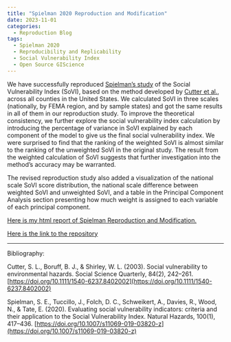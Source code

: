 ```yaml
---
title: "Spielman 2020 Reproduction and Modification"
date: 2023-11-01
categories:
  - Reproduction Blog
tags:
  - Spielman 2020
  - Reproducibility and Replicability
  - Social Vulnerability Index
  - Open Source GIScience
---
```



We have successfully reproduced [Spielman’s study](https://doi.org/10.1007/s11069-019-03820-z) of the Social Vulnerability Index (SoVI), based on the method developed by [Cutter et al.](https://doi.org/10.1111/1540-6237.8402002), across all counties in the United States. We calculated SoVI in three scales (nationally, by FEMA region, and by sample states) and got the same results in all of them in our reproduction study. To improve the theoretical consistency, we further explore the social vulnerability index calculation by introducing the percentage of variance in SoVI explained by each component of the model to give us the final social vulnerability index. We were surprised to find that the ranking of the weighted SoVI is almost similar to the ranking of the unweighted SoVI in the original study. The result from the weighted calculation of SoVI suggests that further investigation into the method’s accuracy may be warranted.

The revised reproduction study also added a visualization of the national scale SoVI score distribution, the national scale difference between weighted SoVI and unweighted SoVI, and a table in the Principal Component Analysis section presenting how much weight is assigned to each variable of each principal component. 

[Here is my html report of Spielman Reproduction and Modification.](https://alexxuyide.github.io/RPl-Spielman-2020/)

[Here is the link to the repository](https://github.com/alexxuyide/RPl-Spielman-2020)


-------------
Bibliography:

Cutter, S. L., Boruff, B. J., & Shirley, W. L. (2003). Social vulnerability to environmental hazards. Social Science Quarterly, 84(2), 242–261. [https://doi.org/10.1111/1540-6237.8402002](https://doi.org/10.1111/1540-6237.8402002)

Spielman, S. E., Tuccillo, J., Folch, D. C., Schweikert, A., Davies, R., Wood, N., & Tate, E. (2020). Evaluating social vulnerability indicators: criteria and their application to the Social Vulnerability Index. Natural Hazards, 100(1), 417–436. [https://doi.org/10.1007/s11069-019-03820-z](https://doi.org/10.1007/s11069-019-03820-z)